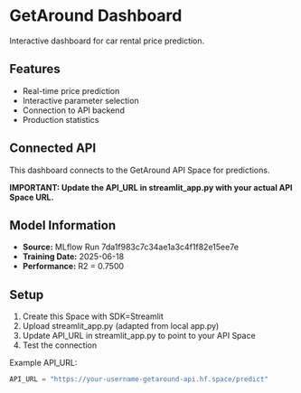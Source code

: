# GetAround Dashboard

Interactive dashboard for car rental price prediction.

## Features
- Real-time price prediction
- Interactive parameter selection
- Connection to API backend
- Production statistics

## Connected API
This dashboard connects to the GetAround API Space for predictions.

**IMPORTANT: Update the API_URL in streamlit_app.py with your actual API Space URL.**

## Model Information
- **Source:** MLflow Run 7da1f983c7c34ae1a3c4f1f82e15ee7e
- **Training Date:** 2025-06-18
- **Performance:** R2 = 0.7500

## Setup
1. Create this Space with SDK=Streamlit
2. Upload streamlit_app.py (adapted from local app.py)
3. Update API_URL in streamlit_app.py to point to your API Space
4. Test the connection

Example API_URL:
```python
API_URL = "https://your-username-getaround-api.hf.space/predict"
```
